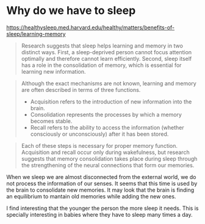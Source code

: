 # Why do we have to sleep


https://healthysleep.med.harvard.edu/healthy/matters/benefits-of-sleep/learning-memory

> Research suggests that sleep helps learning and memory in two distinct ways. 
> First, a sleep-deprived person cannot focus attention optimally and therefore
> cannot learn efficiently. Second, sleep itself has a role in the consolidation of memory, 
> which is essential for learning new information.

> Although the exact mechanisms are not known, learning and memory are often described in terms of three functions. 
> - Acquisition refers to the introduction of new information into the brain. 
> - Consolidation represents the processes by which a memory becomes stable. 
> - Recall refers to the ability to access the information (whether consciously or unconsciously) after it has been stored.

> Each of these steps is necessary for proper memory function. Acquisition and recall occur 
> only during wakefulness, but research suggests that memory consolidation takes place during sleep 
> through the strengthening of the neural connections that form our memories.

When we sleep we are almost disconnected from the external world, we do not process the information of our senses.
It seems that this time is used by the brain to consolidate new memories. It may look that the brain is finding an
equilibrium to mantain old memories while adding the new ones.

I find interesting that the younger the person the more sleep it needs. This is specially interesting in babies
where they have to sleep many times a day.
